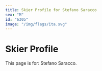 ```yaml
---
title: Skier Profile for Stefano Saracco
sex: "M"
id: "6305"
image: "/img/flags/ita.svg" 
---
```


# Skier Profile

This page is for: Stefano Saracco.
    